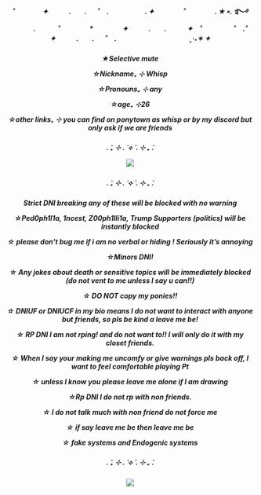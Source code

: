 <h5 align="center"> ˚　　　　✦　　　.　　. 　 ˚　.　　　　　 . ✦　　　 　˚　　　　 . ★⋆. ࿐࿔ 
　　　.   　　˚　　 　　*　　 　　✦　　　.　　.　　　✦　˚ 　　　　 ˚　.˚　　　　✦　　　.　　. 　 ˚　.　　　　 　　 　　　　      ˳·˖✶   ✦　　
<h5 align="center"> ★Selective mute

☆Nickname₊ ⊹ Whisp

☆Pronouns₊ ⊹ any

☆age₊ ⊹26

☆other links₊ ⊹ you can find on ponytown as whisp or by my discord but only ask if we are friends
<h5 align="center">. ݁₊ ⊹ . ݁ ⟡ ݁ . ⊹ ₊ ݁.
  
<p align="center">
  <img src=https://i.pinimg.com/736x/31/88/25/318825746121e1eb52844a2f2dc2d788.jpg>
  
  <h5 align="center">. ݁₊ ⊹ . ݁ ⟡ ݁ . ⊹ ₊ ݁.
  
   <h5 align="center"> Strict DNI breaking any of these will be blocked with no warning

☆Ped0ph1l1a, 1ncest, Z00ph1lli1a, Trump Supporters (politics) will be instantly blocked

☆ please don't bug me if i am no verbal or hiding ! Seriously it’s annoying

☆Minors DNI!

☆ Any jokes about death or sensitive topics will be immediately blocked (do not vent to me unless I say u can!!)

☆ DO NOT copy my ponies!!

☆ DNIUF or DNIUCF in my bio means I do not want to interact with anyone but friends, so pls be kind a leave me be!

☆ RP DNI I am not rping! and do not want to!! I will only do it with my closet friends.

☆ When I say your making me uncomfy or give warnings pls back off, I want to feel comfortable playing Pt

☆ unless I know you please leave me alone if I am drawing

☆Rp DNI I do not rp with non friends.

☆ I do not talk much with non friend do not force me

☆ if say leave me be then leave me be

☆ fake systems and Endogenic systems
 <h5 align="center">. ݁₊ ⊹ . ݁ ⟡ ݁ . ⊹ ₊ ݁.
   
 <h5 align="center">
  <img src=https://i.pinimg.com/1200x/b1/e9/65/b1e9651b80ad0befc79ed4c688c50b89.jpg>

</p>
</p>
<!--
**Whispcos/Whispcos** is a ✨ _special_ ✨ repository because its `README.md` (this file) appears on your GitHub profile.

Here are some ideas to get you started:

- 🔭 I’m currently working on ...
- 🌱 I’m currently learning ...
- 👯 I’m looking to collaborate on ...
- 🤔 I’m looking for help with ...
- 💬 Ask me about ...
- 📫 How to reach me: ...
- 😄 Pronouns: ...
- ⚡ Fun fact: ...
-->
